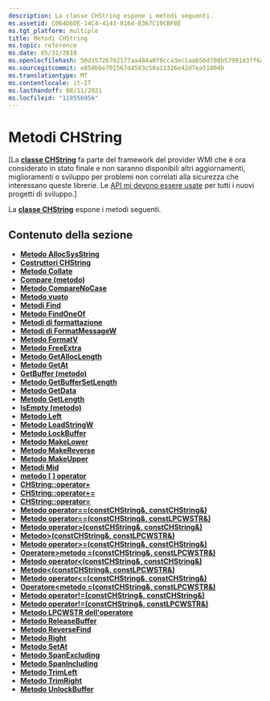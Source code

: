 ```yaml
---
description: La classe CHString espone i metodi seguenti.
ms.assetid: C064D6DE-14C4-4143-8164-B367C10CBF8E
ms.tgt_platform: multiple
title: Metodi CHString
ms.topic: reference
ms.date: 05/31/2018
ms.openlocfilehash: 50d15726702177aa484a070cca3ec1aab56d708b57991d3ff6a7aae43b1ccf68
ms.sourcegitcommit: e858bbe701567d4583c50a11326e42d7ea51804b
ms.translationtype: MT
ms.contentlocale: it-IT
ms.lasthandoff: 08/11/2021
ms.locfileid: "118556956"
---
```

# <a name="chstring-methods"></a>Metodi CHString

\[La [**classe CHString**](chstring.md) fa parte del framework del provider WMI che è ora considerato in stato finale e non saranno disponibili altri aggiornamenti, miglioramenti o sviluppo per problemi non correlati alla sicurezza che interessano queste librerie. Le [API mi devono essere usate](/previous-versions/windows/desktop/wmi_v2/windows-management-infrastructure) per tutti i nuovi progetti di sviluppo.\]

La [**classe CHString**](chstring.md) espone i metodi seguenti.

## <a name="in-this-section"></a>Contenuto della sezione

-   [**Metodo AllocSysString**](/windows/desktop/api/ChString/nf-chstring-chstring-allocsysstring)
-   [**Costruttori CHString**](/windows/desktop/api/ChString/nf-chstring-chstring-chstring(constchstring_))
-   [**Metodo Collate**](/windows/desktop/api/ChString/nf-chstring-chstring-collate)
-   [**Compare (metodo)**](/windows/desktop/api/ChString/nf-chstring-chstring-compare)
-   [**Metodo CompareNoCase**](/windows/desktop/api/ChString/nf-chstring-chstring-comparenocase)
-   [**Metodo vuoto**](/windows/desktop/api/ChString/nf-chstring-chstring-empty)
-   [**Metodi Find**](/windows/win32/api/chstring/nf-chstring-chstring-find(wchar))
-   [**Metodo FindOneOf**](/windows/desktop/api/ChString/nf-chstring-chstring-findoneof)
-   [**Metodi di formattazione**](/windows/desktop/api/ChString/nf-chstring-chstring-format(uint_---))
-   [**Metodi di FormatMessageW**](/windows/desktop/api/ChString/nf-chstring-chstring-formatmessagew(uint_---))
-   [**Metodo FormatV**](/windows/desktop/api/ChString/nf-chstring-chstring-formatv)
-   [**Metodo FreeExtra**](/windows/desktop/api/ChString/nf-chstring-chstring-freeextra)
-   [**Metodo GetAllocLength**](/windows/desktop/api/ChString/nf-chstring-chstring-getalloclength)
-   [**Metodo GetAt**](/windows/desktop/api/ChString/nf-chstring-chstring-getat(int))
-   [**GetBuffer (metodo)**](/windows/desktop/api/ChString/nf-chstring-chstring-getbuffer)
-   [**Metodo GetBufferSetLength**](/windows/desktop/api/ChString/nf-chstring-chstring-getbuffersetlength)
-   [**Metodo GetData**](/windows/desktop/api/ChString/nf-chstring-chstring-getdata)
-   [**Metodo GetLength**](/windows/desktop/api/ChString/nf-chstring-chstring-getlength)
-   [**IsEmpty (metodo)**](/windows/desktop/api/ChString/nf-chstring-chstring-isempty)
-   [**Metodo Left**](/windows/desktop/api/ChString/nf-chstring-chstring-left)
-   [**Metodo LoadStringW**](/windows/desktop/api/ChString/nf-chstring-chstring-loadstringw(uint))
-   [**Metodo LockBuffer**](/windows/desktop/api/ChString/nf-chstring-chstring-lockbuffer)
-   [**Metodo MakeLower**](/windows/desktop/api/ChString/nf-chstring-chstring-makelower)
-   [**Metodo MakeReverse**](/windows/desktop/api/ChString/nf-chstring-chstring-makereverse)
-   [**Metodo MakeUpper**](/windows/desktop/api/ChString/nf-chstring-chstring-makeupper)
-   [**Metodi Mid**](/windows/win32/api/chstring/nf-chstring-chstring-mid(int))
-   [**metodo \[ \] operator**](/previous-versions/windows/desktop/legacy/aa386162(v=vs.85))
-   [**CHString::operator+**](chstring--operator-plus.md)
-   [**CHString::operator+=**](chstring--operator-plus-equal.md)
-   [**CHString::operator=**](chstring--operator-equal.md)
-   [**Metodo operator==(constCHString&, constCHString&)**](/previous-versions/windows/desktop/legacy/aa385641(v=vs.85))
-   [**Metodo operator==(constCHString&, constLPCWSTR&)**](/previous-versions/windows/desktop/legacy/aa385645(v=vs.85))
-   [**Metodo operator>(constCHString&, constCHString&)**](/previous-versions/windows/desktop/legacy/aa385665(v=vs.85))
-   [**Metodo>(constCHString&, constLPCWSTR&)**](/previous-versions/windows/desktop/legacy/aa385672(v=vs.85))
-   [**Metodo operator>=(constCHString&, constCHString&)**](/previous-versions/windows/desktop/legacy/aa385652(v=vs.85))
-   [**Operatore>metodo =(constCHString&, constLPCWSTR&)**](/previous-versions/windows/desktop/legacy/aa385661(v=vs.85))
-   [**Metodo operator<(constCHString&, constCHString&)**](/previous-versions/windows/desktop/legacy/aa385689(v=vs.85))
-   [**Metodo<(constCHString&, constLPCWSTR&)**](/previous-versions/windows/desktop/legacy/aa385695(v=vs.85))
-   [**Metodo operator<=(constCHString&, constCHString&)**](/previous-versions/windows/desktop/legacy/aa385676(v=vs.85))
-   [**Operatore<metodo =(constCHString&, constLPCWSTR&)**](/previous-versions/windows/desktop/legacy/aa385683(v=vs.85))
-   [**Metodo operator!=(constCHString&, constCHString&)**](/previous-versions/windows/desktop/legacy/aa385704(v=vs.85))
-   [**Metodo operator!=(constCHString&, constLPCWSTR&)**](/previous-versions/windows/desktop/legacy/aa385763(v=vs.85))
-   [**Metodo LPCWSTR dell'operatore**](/windows/desktop/api/ChString/nf-chstring-chstring-operatorlpcwstr)
-   [**Metodo ReleaseBuffer**](/windows/desktop/api/ChString/nf-chstring-chstring-releasebuffer)
-   [**Metodo ReverseFind**](/windows/desktop/api/ChString/nf-chstring-chstring-reversefind)
-   [**Metodo Right**](/windows/desktop/api/ChString/nf-chstring-chstring-right)
-   [**Metodo SetAt**](/windows/desktop/api/ChString/nf-chstring-chstring-setat)
-   [**Metodo SpanExcluding**](/windows/desktop/api/ChString/nf-chstring-chstring-spanexcluding)
-   [**Metodo SpanIncluding**](/windows/desktop/api/ChString/nf-chstring-chstring-spanincluding)
-   [**Metodo TrimLeft**](/windows/desktop/api/ChString/nf-chstring-chstring-trimleft)
-   [**Metodo TrimRight**](/windows/desktop/api/ChString/nf-chstring-chstring-trimright)
-   [**Metodo UnlockBuffer**](/windows/desktop/api/ChString/nf-chstring-chstring-unlockbuffer)

 

 
